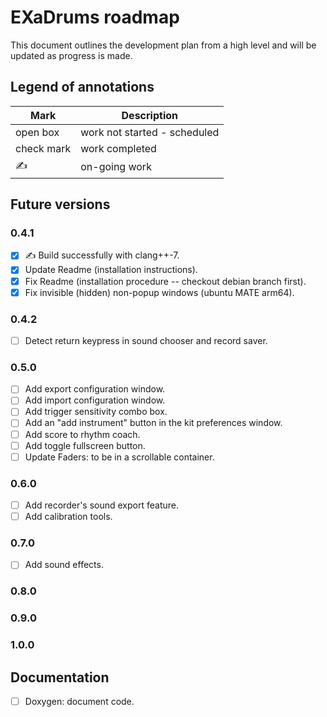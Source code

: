 # EXaDrums roadmap

This document outlines the development plan from a high level and will be updated as progress is made.

## Legend of annotations

| Mark       | Description                     |
| ---------- | ------------------------------- |
| open box   | work not started - scheduled    |
| check mark | work completed                  |
| &#9997;    | on-going work                   |

## Future versions

### 0.4.1

- [x] &#9997; Build successfully with clang++-7.
- [x] Update Readme (installation instructions).
- [x] Fix Readme (installation procedure -- checkout debian branch first).
- [x] Fix invisible (hidden) non-popup windows (ubuntu MATE arm64).

### 0.4.2

- [ ] Detect return keypress in sound chooser and record saver.

### 0.5.0

- [ ] Add export configuration window.
- [ ] Add import configuration window.
- [ ] Add trigger sensitivity combo box.
- [ ] Add an "add instrument" button in the kit preferences window.
- [ ] Add score to rhythm coach.
- [ ] Add toggle fullscreen button.
- [ ] Update Faders: to be in a scrollable container.

### 0.6.0

- [ ] Add recorder's sound export feature.
- [ ] Add calibration tools.

### 0.7.0

- [ ] Add sound effects.

### 0.8.0

### 0.9.0

### 1.0.0

## Documentation

- [ ] Doxygen: document code.
